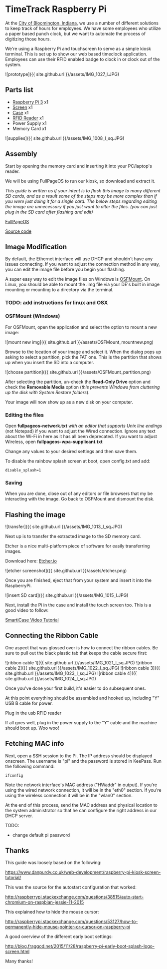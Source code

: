 # TimeTrack Raspberry Pi

At the [City of Bloomington, Indiana](https://bloomington.in.gov), we use a number of different solutions to keep track of hours for employees. We have some employees who utilize a paper based punch clock, but we want to automate the process of digitizing those hours.

We're using a Raspberry Pi and touchscreen to serve as a simple kiosk terminal. This is set up to show our web based timeclock application. Employees can use their RFID enabled badge to clock in or clock out of the system.

![prototype]({{ site.github.url }}/assets/IMG_1027_l.JPG)

## Parts list

* [Raspberry Pi 3] x1
* [Screen] x1
* [Case] x1
* [RFID Reader] x1
* Power Supply x1
* Memory Card x1

![supplies]({{ site.github.url }}/assets/IMG_1008_l_sq.JPG)

## Assembly

Start by opening the memory card and inserting it into your PC/laptop's reader.

We will be using FullPageOS to run our kiosk, so download and extract it.

*This guide is written as if your intent is to flash this image to many different SD cards, and as a result some of the steps may be more complex than if you were just doing it for a single card.
The below steps regarding editing the image are unnecessary if you just want to alter the files. (you can just plug in the SD card after flashing and edit)*

[FullPageOS]

[Source code]

## Image Modification

By default, the Ethernet interface will use DHCP and shouldn't have any issues connecting. If you want to adjust the connection method in any way, you can edit the image file before you begin your flashing.

A super easy way to edit the image files on Windows is [OSFMount]. On Linux, you should be able to mount the .img file via your DE's built in image mounting or mounting to a directory via the terminal.

### TODO: add instructions for linux and OSX

### OSFMount (Windows)

For OSFMount, open the application and select the option to mount a new image:

![mount new img]({{ site.github.url }}/assets/OSFMount_mountnew.png)

Browse to the location of your image and select it. When the dialog pops up asking to select a partition, pick the FAT one. This is the partition that shows up when you insert the SD into a computer.

![choose partition]({{ site.github.url }}/assets/OSFMount_partition.png)

After selecting the partition, un-check the **Read-Only Drive** option and check the **Removable Media** option (*this prevents Windows from cluttering up the disk with System Restore folders*).

Your image will now show up as a new disk on your computer.

### Editing the files

Open **fullpageos-network.txt** *with an editor that supports Unix line endings* (not Notepad) if you want to adjust the Wired connection. Ignore any text about the Wi-Fi in here as it has all been deprecated. If you want to adjust Wireless, open **fullpageos-wpa-supplicant.txt**

Change any values to your desired settings and then save them.

To disable the rainbow splash screen at boot, open config.txt and add:

    disable_splash=1

### Saving

When you are done, close out of any editors or file browsers that my be interacting with the image. Go back to OSFMount and dismount the disk.

## Flashing the image

![transfer]({{ site.github.url }}/assets/IMG_1013_l_sq.JPG)

Next up is to transfer the extracted image to the SD memory card.

Etcher is a nice multi-platform piece of software for easily transferring images.

Download here: [Etcher.io]

![etcher screenshot]({{ site.github.url }}/assets/etcher.png)

Once you are finished, eject that from your system and insert it into the RaspberryPi.

![insert SD card]({{ site.github.url }}/assets/IMG_1015_l.JPG)

Next, install the Pi in the case and install the touch screen too. This is a good video to follow:

[SmartiCase Video Tutorial]

## Connecting the Ribbon Cable

One aspect that was glossed over is how to connect the ribbon cables. Be sure to pull out the black plastic tab that keeps the cable secure first:

![ribbon cable 1]({{ site.github.url }}/assets/IMG_1021_l_sq.JPG)
![ribbon cable 2]({{ site.github.url }}/assets/IMG_1022_l_sq.JPG)
![ribbon cable 3]({{ site.github.url }}/assets/IMG_1023_l_sq.JPG)
![ribbon cable 4]({{ site.github.url }}/assets/IMG_1024_l_sq.JPG)

Once you've done your first build, it's easier to do subsequent ones.

At this point everything should be assembled and hooked up, including "Y" USB B cable for power.

Plug in the usb RFID reader

If all goes well, plug in the power supply to the "Y" cable and the machine should boot up. Woo woo!

## Fetching MAC info

Next, open a SSH session to the Pi. The IP address should be displayed onscreen. The username is "pi" and the password is stored in KeePass. Run the following command:

    ifconfig

Note the network interface's MAC address ("HWaddr" in output). If you're using the wired network connection, it will be in the "eth0" section. If you're using the wireless connection it will be in the "wlan0" section.

At the end of this process, send the MAC address and physical location to the system administrator so that he can configure the right address in our DHCP server.

TODO:

* change default pi password

## Thanks

This guide was loosely based on the following:

<https://www.danpurdy.co.uk/web-development/raspberry-pi-kiosk-screen-tutorial/>

This was the source for the autostart configuration that worked:

<http://raspberrypi.stackexchange.com/questions/38515/auto-start-chromium-on-raspbian-jessie-11-2015>

This explained how to hide the mouse cursor:

<http://raspberrypi.stackexchange.com/questions/53127/how-to-permanently-hide-mouse-pointer-or-cursor-on-raspberry-pi>

A good overview of the different early boot settings:

<http://blog.fraggod.net/2015/11/28/raspberry-pi-early-boot-splash-logo-screen.html>

Many thanks!

[FullPageOS]: http://unofficialpi.org/Distros/FullPageOS/
[OSFMount]: https://www.osforensics.com/tools/mount-disk-images.html
[Source Code]: https://github.com/guysoft/FullPageOS
[Raspberry Pi 3]: https://www.raspberrypi.org/products/raspberry-pi-3-model-b/
[Screen]: https://www.raspberrypi.org/products/raspberry-pi-touch-display/
[Case]: http://smarticase.com/collections/all/products/smartipi-touch
[RFID Reader]: https://www.rfideas.com/files/downloads/data-sheets/pcProx-Surface_Mount.pdf
[Etcher.io]: https://www.etcher.io/
[SmartiCase Video Tutorial]: http://smarticase.com/touchsetup